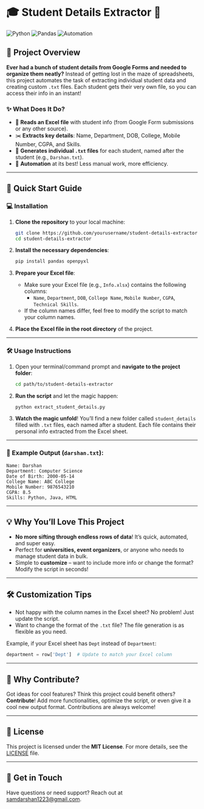 # 🎓 Student Details Extractor 📄

![Python](https://img.shields.io/badge/Python-3.7%2B-blue)
![Pandas](https://img.shields.io/badge/Library-Pandas-green)
![Automation](https://img.shields.io/badge/Automation-Excel%20to%20TXT-yellow)

## 📜 Project Overview
**Ever had a bunch of student details from Google Forms and needed to organize them neatly?** Instead of getting lost in the maze of spreadsheets, this project automates the task of extracting individual student data and creating custom `.txt` files. Each student gets their very own file, so you can access their info in an instant!

### ✨ What Does It Do?
- 🎯 **Reads an Excel file** with student info (from Google Form submissions or any other source).
- ✂️ **Extracts key details**: Name, Department, DOB, College, Mobile Number, CGPA, and Skills.
- 📂 **Generates individual `.txt` files** for each student, named after the student (e.g., `Darshan.txt`).
- 🔄 **Automation** at its best! Less manual work, more efficiency.

---

## 🚀 Quick Start Guide

### 💻 Installation

1. **Clone the repository** to your local machine:
   ```bash
   git clone https://github.com/yourusername/student-details-extractor.git
   cd student-details-extractor
   ```

2. **Install the necessary dependencies**:
   ```bash
   pip install pandas openpyxl
   ```

3. **Prepare your Excel file**:
   - Make sure your Excel file (e.g., `Info.xlsx`) contains the following columns:
     - `Name`, `Department`, `DOB`, `College Name`, `Mobile Number`, `CGPA`, `Technical Skills`.
   - If the column names differ, feel free to modify the script to match your column names.

4. **Place the Excel file in the root directory** of the project.

---

### 🛠️ Usage Instructions

1. Open your terminal/command prompt and **navigate to the project folder**:
   ```bash
   cd path/to/student-details-extractor
   ```

2. **Run the script** and let the magic happen:
   ```bash
   python extract_student_details.py
   ```

3. **Watch the magic unfold**! You’ll find a new folder called `student_details` filled with `.txt` files, each named after a student. Each file contains their personal info extracted from the Excel sheet.

---

### 🎉 Example Output (`darshan.txt`):
```
Name: Darshan
Department: Computer Science
Date of Birth: 2000-05-14
College Name: ABC College
Mobile Number: 9876543210
CGPA: 8.5
Skills: Python, Java, HTML
```

---

## 💡 Why You’ll Love This Project

- **No more sifting through endless rows of data**! It’s quick, automated, and super easy.
- Perfect for **universities, event organizers**, or anyone who needs to manage student data in bulk.
- Simple to **customize** – want to include more info or change the format? Modify the script in seconds!

---

## 🛠️ Customization Tips
- Not happy with the column names in the Excel sheet? No problem! Just update the script.
- Want to change the format of the `.txt` file? The file generation is as flexible as you need.

Example, if your Excel sheet has `Dept` instead of `Department`:
```python
department = row['Dept']  # Update to match your Excel column
```

---

## 🌟 Why Contribute?

Got ideas for cool features? Think this project could benefit others? **Contribute**! Add more functionalities, optimize the script, or even give it a cool new output format. Contributions are always welcome!

---

## 📝 License

This project is licensed under the **MIT License**. For more details, see the [LICENSE](LICENSE) file.

---

## 📧 Get in Touch

Have questions or need support? Reach out at [samdarshan1223@gmail.com](https://mail.google.com/mail/u/0/#inbox?compose=GTvVlcRwQnjjzVQVdTDFzbcZQGCKtXVKwnGKMSpzNHQQCVTtgSGpKmTqGRkJnWPXRXGZHGBMwrKdL).
